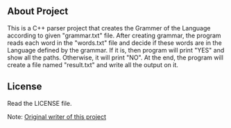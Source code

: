 ## About Project

This is a C++ parser project that creates the Grammer of the Language according to given "grammar.txt" file. After creating grammar, the program reads each word in the "words.txt" file and decide if these words are in the Language defined by the grammar. If it is, then program will print "YES" and show all the paths. Otherwise, it will print "NO". At the end, the program will create a file named "result.txt" and write all the output on it.

## License

Read the LICENSE file.

Note: [Original writer of this project](https://github.com/karakayasemi)
